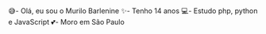 😅- Olá, eu sou o Murilo Barlenine
✨- Tenho 14 anos
💻- Estudo php, python e JavaScript
💕- Moro em São Paulo
